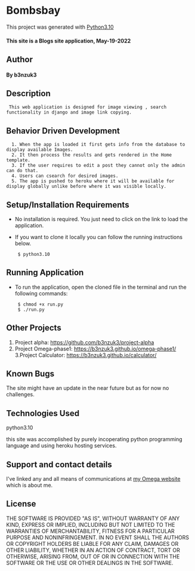# Bombsbay

This project was generated with [Python3.10](https://www.python.org/downloads/release/python-3100/)
#### This site is a Blogs site application, May-19-2022
## Author
#### By b3nzuk3


## Description
     This web application is designed for image viewing , search functionality in django and image link copying.

## Behavior Driven Development
      1. When the app is loaded it first gets info from the database to display available Images.
      2. It then process the results and gets rendered in the Home template.
      3. If the user requires to edit a post they cannot only the admin can do that.
      4. Users can csearch for desired images.
      5. The app is pushed to heroku where it will be available for display globally unlike before where it was visible locally.

## Setup/Installation Requirements
* No installation is required. You just need to click on the link to load the application.
* If you want to clone it locally you can follow the running instructions below.

       $ python3.10

## Running Application
* To run the application, open the cloned file in the terminal and run the following commands:

       $ chmod +x run.py
       $ ./run.py

## Other Projects
1. Project alpha:
https://github.com/b3nzuk3/project-alpha
2. Project Omega-phase1:
https://b3nzuk3.github.io/omega-phase1/
3.Project Calculator:
https://b3nzuk3.github.io/calculator/

## Known Bugs
The site might have an update in the near future but as for now no challenges.
## Technologies Used
python3.10

this site was accomplished by purely incoperating python programming language and using heroku hosting services.

## Support and contact details
I've linked any and all means of communications at [my Omega website](https://b3nzuk3.github.io/omega-phase1/) which is about me.

## License
THE SOFTWARE IS PROVIDED "AS IS", WITHOUT WARRANTY OF ANY KIND,
EXPRESS OR IMPLIED, INCLUDING BUT NOT LIMITED TO THE WARRANTIES OF
MERCHANTABILITY, FITNESS FOR A PARTICULAR PURPOSE AND
NONINFRINGEMENT. IN NO EVENT SHALL THE AUTHORS OR COPYRIGHT HOLDERS BE
LIABLE FOR ANY CLAIM, DAMAGES OR OTHER LIABILITY, WHETHER IN AN ACTION
OF CONTRACT, TORT OR OTHERWISE, ARISING FROM, OUT OF OR IN CONNECTION
WITH THE SOFTWARE OR THE USE OR OTHER DEALINGS IN THE SOFTWARE.

